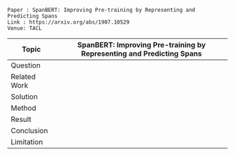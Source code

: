 ```
Paper : SpanBERT: Improving Pre-training by Representing and Predicting Spans
Link : https://arxiv.org/abs/1907.10529
Venue: TACL 
```

| Topic        | SpanBERT: Improving Pre-training by Representing and Predicting Spans |
|--------------|--------------------------------------------------------------|
| Question     | |
| Related Work | |
| Solution     | |
| Method       | |
| Result       | |
| Conclusion   | |
| Limitation   | |